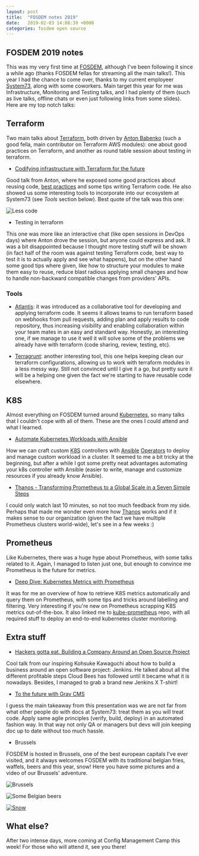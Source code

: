 ```yaml
---
layout: post
title:  "FOSDEM notes 2019"
date:   2019-02-03 14:08:39 +0000
categories: fosdem open source
---
```


## FOSDEM 2019 notes

This was my very first time at [FOSDEM][fosdem], although I've been following it since a while ago (thanks FOSDEM fellas for streaming 
all the main talks!). This year I had the chance to come over, thanks to my current employeer [System73][system73], along with some
coworkers. Main target this year for me was Infrastructure, Monitoring and Testing talks, and I had plenty of them (such as live
talks, offline chats or even just following links from some slides). Here are my top notch talks:

## Terraform

Two main talks about [Terraform][terraform], both driven by [Anton Babenko][anton] (such a good fella, main contributor on Terraform
AWS modules): one about good practices on Terraform, and another as round table session about testing in terraform. 

* [Codifying infrastructure with Terraform for the future][terraform_best_practices] 

Good talk from Anton, where he exposed some good practices about reusing code, [best practices][bestpractices] and some tips writing
Terraform code. He also showed us some interesting tools to incorporate into our ecosystem at System73 (see _Tools_ section below). 
Best quote of the talk was this one:

![Less code](/terraform.jpeg)

* Testing in terraform

This one was more like an interactive chat (like open sessions in DevOps days) where Anton drove the session, but anyone could express
and ask. It was a bit disappointed because I thought more testing stuff will be shown (in fact half of the room was against testing 
Terraform code, best way to test it is to actually apply and see what happens), but on the other hand some good tips where given, like
how to structure your modules to make them easy to reuse, reduce blast radious applying small changes and how to handle non-backward 
compatible changes from providers' APIs. 

### Tools

* [Atlantis][atlantis]: it was introduced as a collaborative tool for developing and applying terraform code. It seems it allows teams
to run terraform based on webhooks from pull requests, adding plan and apply results to code repository, thus increasing visibility and
enabling collaboration within your team mates in an easy and standard way. Honestly, an interesting one, if we manage to use it well it
will solve some of the problems we already have with terraform (code sharing, review, testing, etc).

* [Terragrunt][terragrunt]: another interesting tool, this one helps keeping clean our terraform configurations, allowing us to work with
terraform modules in a less messy way. Still not convinced until I give it a go, but pretty sure it will be a helping one given the fact
we're starting to have reusable code elsewhere.

## K8S

Almost everything on FOSDEM turned around [Kubernetes][kubernetes], so many talks that I couldn't cope with all of them. These are the
ones I could attend and what I learned.

* [Automate Kubernetes Workloads with Ansible][kubernetesworkloads]

How we can craft custom [K8S][kubernetes] controllers with [Ansible][ansible] [Operators][ansible-operators] to deploy and manage custom
workload in a cluster. It seemed to me a bit tricky at the beginning, but after a while I got some pretty neat advantages automating your
k8s controller with Ansible (easier to write, manage and customize resources if you already know Ansible).

* [Thanos - Transforming Prometheus to a Global Scale in a Seven Simple Steps][thanosglobalprometheus]

I could only watch last 10 minutes, so not too much feedback from my side. Perhaps that made me wonder even more how [Thanos][thanos] works and if
it makes sense to our organization (given the fact we have multiple Prometheus clusters world-wide), let's see in a few weeks :) 

## Prometheus

Like Kubernetes, there was a huge hype about Prometheus, with some talks related to it. Again, I managed to listen just one, but enough
to convince me Prometheus is the future for metrics.

* [Deep Dive: Kubernetes Metrics with Prometheus][deepdive]

It was for me an overview of how to retrieve K8S metrics automatically and query them on Prometheus, with some tips and tricks around
labelling and filtering. Very interesting if you're new on Prometheus scrapping K8S metrics out-of-the-box. It also linked me to 
[kube-prometheus][kube-prometheus] repo, with all required stuff to deploy an end-to-end kubernetes cluster monitoring.

## Extra stuff

* [Hackers gotta eat. Building a Company Around an Open Source Project][hackerseat] 

Cool talk from our inspiring Kohsuke Kawaguchi about how to build a business around an open software project: Jenkins.
He talked about all the different profitable steps Cloud Bees has followed until it became what it is nowadays. Besides,
I managed to grab a brand new Jenkins X T-shirt! 

* [To the future with Grav CMS][toolthedocs]

I guess the main takeaway from this presentation was we are not far from what other people do with docs at System73: treat them
as you will treat code. Apply same agile principles (verify, build, deploy) in an automated fashion way. In that way not only QA or
managers but devs will join keeping doc up to date without too much hassle.

* Brussels

FOSDEM is hosted in Brussels, one of the best european capitals I've ever visited, and it always welcomes FOSDEM with
its traditional belgian fries, waffels, beers and this year, snow! Here you have some pictures and a video of our 
Brussels' adventure.

![Brussels](/python.jpeg)

![Some Belgian beers](/beer.jpeg)

[![Snow](/snow.png)](https://www.juancarloscastillocano.es/snow.mp4)

## What else?

After two intense days, more coming at Config Management Camp this week! For those who will attend it, see you there!

[fosdem]:https://fosdem.org
[system73]:https://system73.com
[kubernetes]:https://kubernetes.io
[ansible]:https://www.ansible.com
[terraform_best_practices]:https://fosdem.org/2019/schedule/event/terraform_best_practices/
[bestpractices]:https://www.terraform-best-practices.com/
[terraform]:https://www.terraform.io
[atlantis]:https://github.com/runatlantis/atlantis
[terragrunt]:https://github.com/gruntwork-io/terragrunt
[anton]:https://fosdem.org/2019/schedule/speaker/anton_babenko/
[deepdive]:https://fosdem.org/2019/schedule/event/deep_dive_kubernetes_metrics_with_prometheus/
[ansible-operators]:https://opensource.com/article/18/10/ansible-operators-kubernetes
[kubernetesworkloads]:https://fosdem.org/2019/schedule/event/automate_kubernetes_ansible/
[thanosglobalprometheus]:https://fosdem.org/2019/schedule/event/thanos_transforming_prometheus_to_a_global_scale_in_a_seven_simple_steps/
[thanos]:https://github.com/improbable-eng/thanos
[multicloudkubernetes]:https://gitlab.com/multicloud-openstack-k8s/clusters
[hackerseat]:https://fosdem.org/2019/schedule/event/community_hackers_gotta_eat/
[kube-prometheus]:https://github.com/coreos/kube-prometheus
[toolthedocs]:https://fosdem.org/2019/schedule/event/gravcms/
